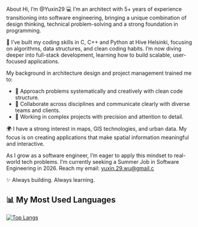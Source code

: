 <!---
Yuxin29/Yuxin29 is a ✨ special ✨ repository because its `README.md` (this file) appears on your GitHub profile.
You can click the Preview link to take a look at your changes.
--->

About
Hi, I’m @Yuxin29
💻 I’m an architect with 5+ years of experience transitioning into software engineering, bringing a unique combination of design thinking, technical problem-solving and a strong foundation in programming.

🚀 I’ve built my coding skills in C, C++ and Python at Hive Helsinki, focusing on algorithms, data structures, and clean coding habits. I’m now diving deeper into full-stack development, learning how to build scalable, user-focused applications.

My background in architecture design and project management trained me to:
- 🧠 Approach problems systematically and creatively with clean code structure.
- 🤝 Collaborate across disciplines and communicate clearly with diverse teams and clients.
- 📐 Working in complex projects with precision and attention to detail.

🌍 I have a strong interest in maps, GIS technologies, and urban data. My focus is on creating applications that make spatial information meaningful and interactive.

As I grow as a software engineer, I’m eager to apply this mindset to real-world tech problems. I’m currently seeking a Summer Job in Software Engineering in 2026.
Reach my email: yuxin.29.wu@gmail.c

✨ Always building. Always learning.

## 📊 My Most Used Languages

[![Top Langs](https://github-readme-stats.vercel.app/api/top-langs/?username=Yuxin29&layout=compact)](https://github.com/Yuxin29?tab=repositories)
